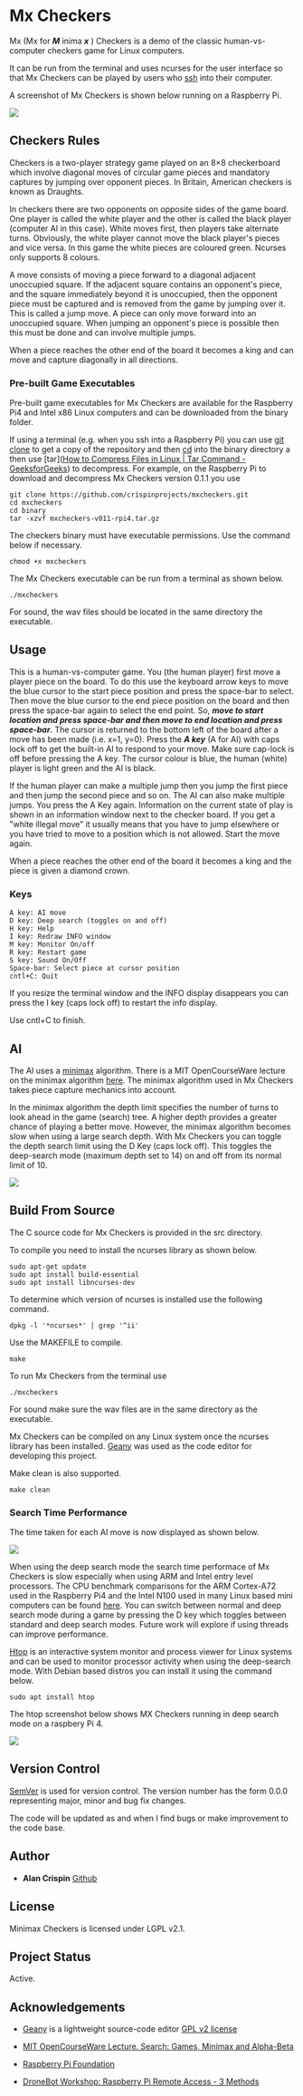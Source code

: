# Mx Checkers

Mx (Mx for  ***M*** inima ***x*** ) Checkers is a demo of the classic human-vs-computer checkers game for Linux computers. 

It can be run from the terminal and uses ncurses for the user interface so that Mx Checkers can be played by users who [ssh](https://www.geeksforgeeks.org/ssh-command-in-linux-with-examples/) into their computer.

A screenshot of Mx Checkers is shown below running on a Raspberry Pi.

![](mxcheckers.png) 

## Checkers Rules

Checkers is a two-player strategy game played on an 8×8 checkerboard which involve diagonal moves of circular game pieces and mandatory captures by jumping over opponent pieces. In Britain, American checkers is known as Draughts.

In checkers there are two opponents on opposite sides of the game board. One player is called the white player and the other is called the black player (computer AI in this case). White moves first, then players take alternate turns. Obviously, the white player cannot move the black player's pieces and vice versa. In this game the white pieces are coloured green. Ncurses only supports 8 colours. 

A move consists of moving a piece forward to a diagonal adjacent unoccupied square. If the adjacent square contains an opponent's piece, and the square immediately beyond it is unoccupied, then the opponent piece must be captured and is removed from the game by jumping over it. This is called a jump move. A piece can only move forward into an unoccupied square. When jumping an opponent's piece is possible then this must be done and can involve multiple jumps. 

When a piece reaches the other end of the board it becomes a king and can move and capture diagonally in all directions.

### Pre-built Game Executables

Pre-built  game executables for Mx Checkers are available for the Raspberry Pi4 and Intel x86 Linux computers and can be downloaded from the binary folder.

If using a terminal (e.g. when you  ssh into a Raspberry  Pi) you can use [git clone](https://www.w3schools.com/git/git_clone.asp?remote=github) to get a copy of the repository and then [cd](https://www.geeksforgeeks.org/cd-command-in-linux-with-examples/) into the binary directory a then use [tar]([How to Compress Files in Linux | Tar Command - GeeksforGeeks](https://www.geeksforgeeks.org/tar-command-linux-examples/)) to decompress. For example, on the Raspberry Pi to download and decompress Mx Checkers version 0.1.1 you use

```
git clone https://github.com/crispinprojects/mxcheckers.git
cd mxcheckers
cd binary
tar -xzvf mxcheckers-v011-rpi4.tar.gz 
```

The checkers binary must have executable permissions. Use the command below if necessary.

```
chmod +x mxcheckers
```

The Mx Checkers executable can be run from a terminal as shown below.

```
./mxcheckers
```

For sound, the wav files should be located in the same directory the executable.

## Usage

This is a human-vs-computer game. You (the human player) first move a player piece on the board. To do this use the keyboard arrow keys to move the blue cursor to the start piece position and press the space-bar to select. Then move the blue cursor to the end piece position on the board and then press the space-bar again to select the end point. So, ***move to start location and press space-bar and then move to end location and press space-bar***.  The cursor is returned to the bottom left of the board after a move has been made (i.e. x=1, y=0). Press the ***A key*** (A for AI) with caps lock off to get the built-in AI to respond to your move. Make sure cap-lock is off before pressing the A key. The cursor colour is blue, the human (white) player is light green and the AI is black.

If the human player can make a multiple jump then you jump the first piece and then jump the second piece and so on. The AI can also make multiple jumps. You press the A Key again. Information on the current state of play is shown in an information window next to the checker board. If you get a "white illegal move" it usually means that you have to jump elsewhere or you have tried to move to a position which is not allowed. Start the move again.

When a piece reaches the other end of the board it becomes a king and the piece is given a diamond crown.

### Keys

```
A key: AI move
D key: Deep search (toggles on and off)
H key: Help
I key: Redraw INFO window
M key: Monitor On/off
R key: Restart game
S key: Sound On/Off
Space-bar: Select piece at cursor position
cntl+C: Quit
```

If you resize the terminal window and the INFO display disappears you can press the  I key (caps lock off) to restart the info display.

Use cntl+C to finish.

## AI

The AI uses a [minimax](https://en.wikipedia.org/wiki/Minimax) algorithm. There is a MIT OpenCourseWare lecture on the minimax algorithm [here](https://www.youtube.com/watch?v=STjW3eH0Cik&t=13s).  The minimax algorithm used in Mx Checkers takes piece capture mechanics into account.

In the minimax algorithm the depth limit specifies the number of turns to look ahead in the game (search) tree. A higher depth provides a greater chance of playing a better move. However, the minimax algorithm becomes slow when using a large search depth. With Mx Checkers you can toggle the depth search limit using the D Key (caps lock off). This toggles the deep-search mode (maximum depth set to 14) on and off from its normal limit of 10.

![](mxcheckers-deepsearch.png) 

## Build From Source

The C source code for Mx Checkers is provided in the src directory. 

To compile you need to install the ncurses library as shown below.

```
sudo apt-get update
sudo apt install build-essential
sudo apt install libncurses-dev
```

To determine which version of ncurses is installed use the following command.

```
dpkg -l '*ncurses*' | grep '^ii'
```

Use the MAKEFILE to compile. 

```
make
```

To run Mx Checkers from the terminal use

```
./mxcheckers
```

For sound make sure the wav files are in the same directory as the executable.

Mx Checkers can be compiled on any Linux system once the ncurses library has been installed. [Geany](https://www.geany.org/) was used as the  code editor for developing this project.

Make clean is also supported.

```
make clean
```

### Search Time Performance

The time taken for each AI move is now displayed as shown below. 

![](mxcheckers-aimove-time.png) 

When using the deep search mode the search time performace of Mx Checkers is slow especially when using ARM and Intel entry level processors. The CPU benchmark comparisons for the ARM Cortex-A72 used in the Raspberry Pi4 and the Intel N100 used in many Linux based mini computers can be found [here](https://www.cpubenchmark.net/compare/4956vs5157/ARM-Cortex-A72-4-Core-1200-MHz-vs-Intel-N100). You can switch between normal and deep search mode during a game by pressing the D key which toggles between standard and deep search modes. Future work will explore if using threads can improve performance.

[Htop](https://htop.dev/) is an interactive system monitor and process viewer for Linux systems and can be used to monitor processor activity when using the deep-search mode. With Debian based distros you can install it using the command below.

```
sudo apt install htop
```

The htop screenshot below shows MX Checkers running in deep search mode on a raspbery Pi 4.

![](mxcheckers-deepsearch-htop.png) 

## Version Control

[SemVer](http://semver.org/) is used for version control. The version number has the form 0.0.0 representing major, minor and bug fix changes.

The code will be updated as and when I find bugs or make improvement to the code base.

## Author

* **Alan Crispin** [Github](https://github.com/crispinprojects)

## License

Minimax Checkers is licensed under LGPL v2.1. 

## Project Status

Active.

## Acknowledgements

* [Geany](https://www.geany.org/) is a lightweight source-code editor [GPL v2 license](https://www.gnu.org/licenses/old-licenses/gpl-2.0.txt)

* [MIT OpenCourseWare Lecture. Search: Games, Minimax and Alpha-Beta](https://www.youtube.com/watch?v=STjW3eH0Cik&t=13s)

* [Raspberry Pi Foundation](https://www.raspberrypi.org/)

* [DroneBot Workshop: Raspberry Pi Remote Access - 3 Methods](https://www.youtube.com/watch?v=l4VDWhKsFgs)

